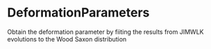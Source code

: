 # DeformationParameters

Obtain the deformation parameter by fiiting the results from JIMWLK evolutions to the Wood Saxon distribution

